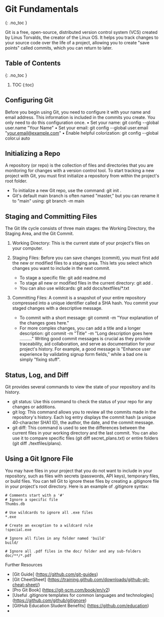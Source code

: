 <!-- prettier-ignore-start -->
# Git Fundamentals
{: .no_toc }

Git is a free, open-source, distributed version control system (VCS) created by Linus Torvalds, the creator of the Linux OS. It helps you track changes to your source code over the life of a project, allowing you to create "save points" called commits, which you can return to later.

## Table of Contents
{: .no_toc }

1. TOC
{:toc}

## Configuring Git

Before you begin using Git, you need to configure it with your name and email address. This information is included in the commits you create. You only need to do this configuration once.
• Set your name: git config --global user.name "Your Name"
• Set your email: git config --global user.email "your.email@example.com"
• Enable helpful colorization: git config --global color.ui auto


## Initializing a Repo

A repository (or repo) is the collection of files and directories that you are monitoring for changes with a version control tool. To start tracking a new project with Git, you must first initialize a repository from within the project's root folder.
- To initialize a new Git repo, use the command: git init .
- Git's default main branch is often named "master," but you can rename it to "main" using: git branch -m main



## Staging and Committing Files

The Git life cycle consists of three main stages: the Working Directory, the Staging Area, and the Git Commit.
1. Working Directory: This is the current state of your project's files on your computer.
2. Staging Files: Before you can save changes (commit), you must first add the new or modified files to a staging area. This lets you select which changes you want to include in the next commit.
    - To stage a specific file: git add readme.md
    - To stage all new or modified files in the current directory: git add .
    - You can also use wildcards: git add docs/textfiles/*.txt

3. Committing Files: A commit is a snapshot of your entire repository compressed into a unique identifier called a SHA hash. You commit your staged changes with a descriptive message.
    - To commit with a short message: git commit -m "Your explanation of the changes goes here."
    - For more complex changes, you can add a title and a longer description: git commit -m "Title" -m "Long description goes here .........."
Writing good commit messages is crucial as they provide traceability, aid collaboration, and serve as documentation for your project's history. For example, a good message is "Enhance user experience by validating signup form fields," while a bad one is simply "fixing stuff".


## Status, Log, and Diff

Git provides several commands to view the state of your repository and its history.
- git status: Use this command to check the status of your repo for any changes or additions.
- git log: This command allows you to review all the commits made in the repository's history. Each log entry displays the commit hash (a unique 40-character SHA1 ID), the author, the date, and the commit message.
- git diff: This command is used to see the differences between the current files in your working directory and the last commit. You can also use it to compare specific files (git diff secret_plans.txt) or entire folders (git diff ./textfiles/plans).


## Using a Git Ignore File

You may have files in your project that you do not want to include in your repository, such as files with secrets (passwords, API keys), temporary files, or build files. You can tell Git to ignore these files by creating a .gitignore file in your project's root directory.
Here is an example of .gitignore syntax:

```
# Comments start with a '#'
# Ignore a specific file
Thumbs.db

# Use wildcards to ignore all .exe files
*.exe

# Create an exception to a wildcard rule
!special.exe

# Ignore all files in any folder named 'build'
build/

# Ignore all .pdf files in the doc/ folder and any sub-folders
doc/**/*.pdf
```

Further Resources

- [Git Guide] (https://github.com/git-guides)
- [Git CheetSheet] (https://training.github.com/downloads/github-git-cheat-sheet/)
- [Pro Git Book] (https://git-scm.com/book/en/v2)
- [Useful .gitignore templates for common languages and technologies] (https://github.com/github/gitignore)
- [GitHub Education Student Benefits] (https://github.com/education)
- 
<!-- prettier-ignore-end -->

